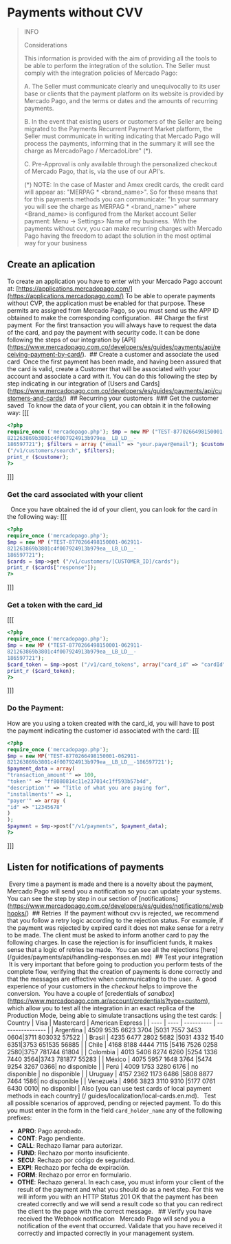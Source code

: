 # Payments without CVV
 >INFO 
>
> Considerations
>
> This information is provided with the aim of providing all the tools to be able to perform the integration of the solution.
> The Seller must comply with the integration policies of Mercado Pago:
>
> A. The Seller must communicate clearly and unequivocally to its user base or clients that the payment platform on its website is provided by Mercado Pago, and the terms or dates and the amounts of recurring payments.
>
> B. In the event that existing users or customers of the Seller are being migrated to the Payments Recurrent Payment Market platform, the Seller must communicate in writing indicating that Mercado Pago will process the payments, informing that in the summary it will see the charge as MercadoPago / MercadoLibre" (*).
>
> C. Pre-Approval is only available through the personalized checkout of Mercado Pago, that is, via the use of our API's.
>
>(*) NOTE: In the case of Master and Amex credit cards, the credit card will appear as: "MERPAG * <brand_name>". So for these means that for this payments methods you can communicate: "In your summary you will see the charge as MERPAG * <brand_name>" where <Brand_name> is configured from the Market account Seller payment: Menu -> Settings> Name of my business.
 With the payments without cvv, you can make recurring charges with Mercado Pago having the freedom to adapt the solution in the most optimal way for your business
 ## Create an aplication
 To create an application you have to enter with your Mercado Pago account at: [https://applications.mercadopago.com/](https://applications.mercadopago.com/) To be able to operate payments without CVP, the application must be enabled for that purpose. These permits are assigned from Mercado Pago, so you must send us the APP ID obtained to make the corresponding configuration.
 ## Charge the first payment
 For the first transaction you will always have to request the data of the card, and pay the payment with security code. It can be done following the steps of our integration by [API] (https://www.mercadopago.com.co/developers/es/guides/payments/api/receiving-payment-by-card/).
 ## Create a customer and associate the used card
 Once the first payment has been made, and having been assured that the card is valid, create a Customer that will be associated with your account and associate a card with it. You can do this following the step by step indicating in our integration of [Users and Cards] (https://www.mercadopago.com.co/developers/es/guides/payments/api/customers-and-cards/)
 ## Recurring your customers
 ### Get the customer saved
 To know the data of your client, you can obtain it in the following way:
 [[[
```php
<?php
require_once ('mercadopago.php'); $mp = new MP ("TEST-8770266498150001-062911-
821263869b3801c4f007924913b979ea__LB_LD__-
186597721"); $filters = array ("email" => "your.payer@email"); $customer = $mp->get
("/v1/customers/search", $filters);
print_r ($customer);
?>
```
]]]
### Get the card associated with your client
  Once you have obtained the id of your client, you can look for the card in the following way:
 [[[
```php
<?php
require_once ('mercadopago.php');
$mp = new MP ("TEST-8770266498150001-062911-
821263869b3801c4f007924913b979ea__LB_LD__-
186597721");
$cards = $mp->get ("/v1/customers/[CUSTOMER_ID]/cards");
print_r ($cards["response"]);
?>
```
]]]
 ### Get a token with the card_id
 [[[
```php
<?php
require_once ('mercadopago.php');
$mp = new MP ("TEST-8770266498150001-062911-
821263869b3801c4f007924913b979ea__LB_LD__-
186597721");
$card_token = $mp->post ("/v1/card_tokens", array("card_id" => "cardId"));
print_r ($card_token);
?>
 ```
]]]
 ### Do the Payment:
 How are you using a token created with the card_id, you will have to post the payment indicating the customer id associated with the card:
 [[[
```php
<?php
require_once ('mercadopago.php');
$mp = new MP('TEST-8770266498150001-062911-
821263869b3801c4f007924913b979ea__LB_LD__-186597721');
$payment_data = array(
"transaction_amount'" => 100,
"token'" => "ff8080814c11e237014c1ff593b57b4d",
"description'" => "Title of what you are paying for",
"installments'" => 1,
"payer'" => array (
"id" => "12345678"
)
);
$payment = $mp->post("/v1/payments", $payment_data);
?>
```
]]]
## Listen for notifications of payments
 Every time a payment is made and there is a novelty about the payment, Mercado Pago will send you a notification so you can update your systems. You can see the step by step in our section of [notifications] (https://www.mercadopago.com.co/developers/es/guides/notifications/webhooks/)
 ## Retries
 If the payment without cvv is rejected, we recommend that you follow a retry logic according to the rejection status. For example, if the payment was rejected by expired card it does not make sense for a retry to be made. The client must be asked to inform another card to pay the following charges. In case the rejection is for insufficient funds, it makes sense that a logic of retries be made.
 You can see all the rejections [here] (/guides/payments/api/handling-responses.en.md)
 ## Test your integration
 It is very important that before going to production you perform tests of the complete flow, verifying that the creation of payments is done correctly and that the messages are effective when communicating to the user.
 A good experience of your customers in the _checkout_ helps to improve the conversion.
 You have a couple of [credentials of _sandbox_] (https://www.mercadopago.com.ar/account/credentials?type=custom), which allow you to test all the integration in an exact replica of the Production Mode, being able to simulate transactions using the test cards:
 | Country     	 | Visa 				       | Mastercard        | American Express |
| ---- 		   | ---- 				       | ----------        | ---------------- |
| Argentina  | 4509 9535 6623 3704 |5031 7557 3453 0604|3711 803032 57522 |
| Brasil  	 | 4235 6477 2802 5682 |5031 4332 1540 6351|3753 651535 56885 |
| Chile   	 | 4168 8188 4444 7115 |5416 7526 0258 2580|3757 781744 61804 |
| Colombia   | 4013 5406 8274 6260 |5254 1336 7440 3564|3743 781877 55283 |
| México  	 | 4075 5957 1648 3764 |5474 9254 3267 0366| no disponible    |
| Perú    	 | 4009 1753 3280 6176 | no disponible     | no disponible    |
| Uruguay  	 | 4157 2362 1173 6486 |5808 8877 7464 1586| no disponible    |
| Venezuela  | 4966 3823 3110 9310 |5177 0761 6430 0010| no disponibl     |
 Also [you can use test cards of local payment methods in each country] (/ guides/localization/local-cards.en.md).
  Test all possible scenarios of approved, pending or rejected payment. To do this you must enter in the form in the field `card_holder_name` any of the following prefixes:
 * **APRO**: Pago aprobado.  
* **CONT**: Pago pendiente.  
* **CALL**: Rechazo llamar para autorizar.  
* **FUND**: Rechazo por monto insuficiente.  
* **SECU**: Rechazo por código de seguridad.  
* **EXPI**: Rechazo por fecha de expiración.
* **FORM**: Rechazo por error en formulario.  
* **OTHE**: Rechazo general.
 In each case, you must inform your client of the result of the payment and what you should do as a next step.
For this we will inform you with an HTTP Status 201 OK that the payment has been created correctly and we will send a result code so that you can redirect the client to the page with the correct message.
  ## Verify you have received the Webhook notification
  Mercado Pago will send you a notification of the event that occurred. Validate that you have received it correctly and impacted correctly in your management system.
